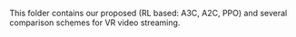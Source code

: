 This folder contains our proposed (RL based: A3C, A2C, PPO) and several comparison schemes for VR video streaming.